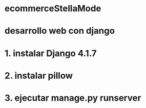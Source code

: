 # ecommerceStellaMode
# desarrollo web con django
# 1. instalar Django 4.1.7
# 2. instalar pillow
# 3. ejecutar manage.py runserver
